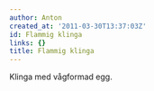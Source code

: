 ```yaml
---
author: Anton
created_at: '2011-03-30T13:37:03Z'
id: Flammig klinga
links: {}
title: Flammig klinga
---
```


Klinga med vågformad egg.
